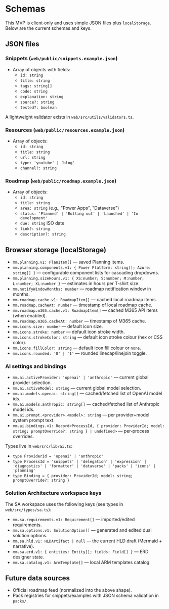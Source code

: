 # Schemas

This MVP is client‑only and uses simple JSON files plus `localStorage`. Below are the current schemas and keys.

## JSON files

### Snippets (`web/public/snippets.example.json`)

- Array of objects with fields:
  - `id: string`
  - `title: string`
  - `tags: string[]`
  - `code: string`
  - `explanation: string`
  - `source?: string`
  - `tested?: boolean`

A lightweight validator exists in `web/src/utils/validators.ts`.

### Resources (`web/public/resources.example.json`)

- Array of objects:
  - `id: string`
  - `title: string`
  - `url: string`
  - `type: 'youtube' | 'blog'`
  - `channel?: string`

### Roadmap (`web/public/roadmap.example.json`)

- Array of objects:
  - `id: string`
  - `title: string`
  - `area: string` (e.g., "Power Apps", "Dataverse")
  - `status: 'Planned' | 'Rolling out' | 'Launched' | 'In development'`
  - `due: string` ISO date
  - `link?: string`
  - `description?: string`

## Browser storage (localStorage)

- `mm.planning.v1: PlanItem[]` — saved Planning items.
- `mm.planning.components.v1: { Power Platform: string[]; Azure: string[] }` — configurable component lists for cascading dropdowns.
- `mm.planning.sizeHours.v1: { XS:number; S:number; M:number; L:number; XL:number }` — estimates in hours per T‑shirt size.
- `mm.notifyWindowMonths: number` — roadmap notification window in months.
- `mm.roadmap.cache.v1: RoadmapItem[]` — cached local roadmap items.
- `mm.roadmap.cacheAt: number` — timestamp of local roadmap cache.
- `mm.roadmap.m365.cache.v1: RoadmapItem[]` — cached M365 API items (when enabled).
- `mm.roadmap.m365.cacheAt: number` — timestamp of M365 cache.
- `mm.icons.size: number` — default icon size.
- `mm.icons.stroke: number` — default icon stroke width.
- `mm.icons.strokeColor: string` — default icon stroke colour (hex or CSS color).
- `mm.icons.fillColor: string` — default icon fill colour or `none`.
- `mm.icons.rounded: '0' | '1'` — rounded linecap/linejoin toggle.

### AI settings and bindings

- `mm.ai.activeProvider: 'openai' | 'anthropic'` — current global provider selection.
- `mm.ai.activeModel: string` — current global model selection.
- `mm.ai.models.openai: string[]` — cached/fetched list of OpenAI model ids.
- `mm.ai.models.anthropic: string[]` — cached/fetched list of Anthropic model ids.
- `mm.ai.prompt.<provider>.<model>: string` — per provider+model system prompt text.
- `mm.ai.bindings.v1: Record<ProcessId, { provider: ProviderId; model: string; promptOverride?: string } | undefined>` — per‑process overrides.

Types live in `web/src/lib/ai.ts`:

- `type ProviderId = 'openai' | 'anthropic'`
- `type ProcessId = 'snippets' | 'delegation' | 'expression' | 'diagnostics' | 'formatter' | 'dataverse' | 'packs' | 'icons' | 'planning'`
- `type Binding = { provider: ProviderId; model: string; promptOverride?: string }`

### Solution Architecture workspace keys

The SA workspace uses the following keys (see types in `web/src/types/sa.ts`):

- `mm.sa.requirements.v1: Requirement[]` — imported/edited requirements.
- `mm.sa.options.v1: SolutionOption[]` — generated and edited dual solution options.
- `mm.sa.hld.v1: HLDArtifact | null` — the current HLD draft (Mermaid + narrative).
- `mm.sa.erd.v1: { entities: Entity[]; fields: Field[] }` — ERD designer state.
- `mm.sa.catalog.v1: ArmTemplate[]` — local ARM templates catalog.

## Future data sources

- Official roadmap feed (normalized into the above shape).
- Pack registries for snippets/examples with JSON schema validation in `packs/`.
